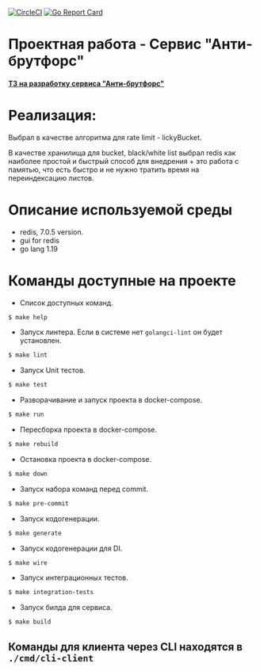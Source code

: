 [![CircleCI](https://dl.circleci.com/status-badge/img/gh/Tyrqvir/anti-brute-force/tree/main.svg?style=svg)](https://dl.circleci.com/status-badge/redirect/gh/Tyrqvir/anti-brute-force/tree/main)
[![Go Report Card](https://goreportcard.com/badge/github.com/Tyrqvir/anti-brute-force)](https://goreportcard.com/report/github.com/Tyrqvir/anti-brute-force)

# Проектная работа - Сервис "Анти-брутфорс"

#### [ТЗ на разработку сервиса "Анти-брутфорс"](./docs/01-anti-bruteforce.md)

# Реализация:
Выбрал в качестве алгоритма для rate limit - lickyBucket. 

В качестве хранилища для bucket, black/white list выбрал redis как наиболее простой и быстрый способ для внедрения + это работа с памятью, что есть быстро и не нужно тратить время на переиндексацию листов.

# Описание используемой среды

- redis, 7.0.5 version.
- gui for redis
- go lang 1.19

[//]: # (- postgres, 14.4 version)

# Команды доступные на проекте
- Список доступных команд.
```bash
$ make help
```
- Запуск линтера. Если в системе нет `golangci-lint` он будет установлен.
```bash
$ make lint
```
- Запуск Unit тестов.
```bash
$ make test
```
- Разворачивание и запуск проекта в docker-compose.
```bash
$ make run
```
- Пересборка проекта в docker-compose.
```bash
$ make rebuild
```
- Остановка проекта в docker-compose.
```bash
$ make down
```
- Запуск набора команд перед commit.
```bash
$ make pre-commit
```
- Запуск кодогенерации.
```bash
$ make generate
```
- Запуск кодогенерации для DI.
```bash
$ make wire
```
- Запуск интеграционных тестов.
```bash
$ make integration-tests
```
- Запуск билда для сервиса.
```bash
$ make build
```

## Команды для клиента через CLI находятся в ```./cmd/cli-client```
